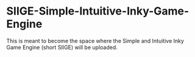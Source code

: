 # SIIGE-Simple-Intuitive-Inky-Game-Engine

This is meant to become the space where the Simple and Intuitive Inky Game Engine (short SIIGE) will be uploaded.
